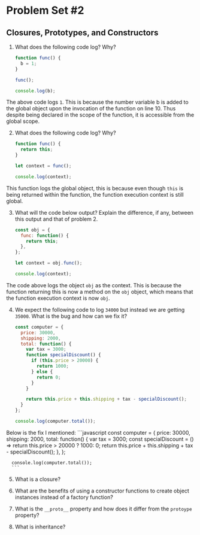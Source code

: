 # Problem Set #2
## Closures, Prototypes, and Constructors

1. What does the following code log? Why?
      ```javascript
      function func() {
        b = 1;
      }

      func();

      console.log(b);
      ```
The above code logs `1`. This is because the number variable b is added to the global object upon the invocation of the function on line 10. Thus despite being declared in the scope of the function, it is accessible from the global scope.

2. What does the following code log? Why?
      ```javascript
      function func() {
        return this;
      }

      let context = func();

      console.log(context);
      ```
This function logs the global object, this is because even though `this` is being returned within the function, the function execution context is still global.

3. What will the code below output? Explain the difference, if any, between this output and that of problem 2.
      ```javascript
      const obj = {
        func: function() {
          return this;
        },
      };

      let context = obj.func();

      console.log(context);
      ```
The code above logs the object `obj` as the context. This is because the function returning this is now a method on the `obj` object, which means that the function execution context is now `obj`.

4. We expect the following code to log `34000` but instead we are getting `35000`. What is the bug and how can we fix it?
      ```javascript
      const computer = {
        price: 30000,
        shipping: 2000,
        total: function() {
          var tax = 3000;
          function specialDiscount() {
            if (this.price > 20000) {
              return 1000;
            } else {
              return 0;
            }
          }

          return this.price + this.shipping + tax - specialDiscount();
        }
      };

      console.log(computer.total());
      ```
Below is the fix I mentioned:
      ```javascript
      const computer = {
        price: 30000,
        shipping: 2000,
        total: function() {
          var tax = 3000;
          const specialDiscount = () => return this.price > 20000 ? 1000: 0;
          return this.price + this.shipping + tax - specialDiscount();
        },
      };

      console.log(computer.total());
      ```

5. What is a closure?

6. What are the benefits of using a constructor functions to create object instances instead of a factory function?

7. What is the `__proto__` property and how does it differ from the `protoype` property?

8. What is inheritance?